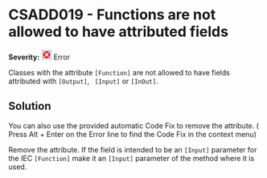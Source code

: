 # CSADD019 - Functions are not allowed to have attributed fields

**Severity:** ![Error](../images/Error.png) Error

Classes with the attribute `[Function]` are not allowed to have fields attributed with `[Output]`, ` [Input]` or `[InOut]`.


## Solution

You can also use the provided automatic Code Fix to remove the attribute. ( Press Alt + Enter on the Error line to find the Code Fix in the context menu) 


Remove the attribute. If the field is intended to be an `[Input]` parameter for the IEC `[Function]` make it an `[Input]` parameter of the method where it is used.